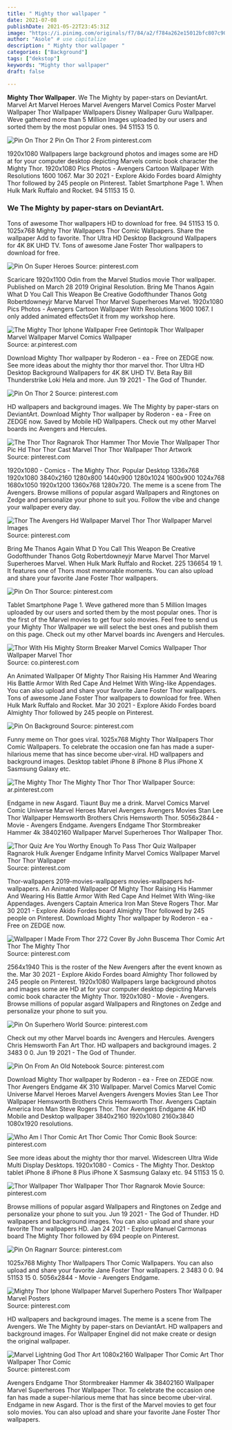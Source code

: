 ```yaml
---
title: " Mighty thor wallpaper "
date: 2021-07-08
publishDate: 2021-05-22T23:45:31Z
image: "https://i.pinimg.com/originals/f7/84/a2/f784a262e15012bfc807c90ef4b95487.jpg"
author: "Asole" # use capitalize
description: " Mighty thor wallpaper "
categories: ["Background"]
tags: ["dekstop"]
keywords: "Mighty thor wallpaper"
draft: false

---
```



**Mighty Thor Wallpaper**. We The Mighty by paper-stars on DeviantArt. Marvel Art Marvel Heroes Marvel Avengers Marvel Comics Poster Marvel Wallpaper Thor Wallpaper Wallpapers Disney Wallpaper Guru Wallpaper. Weve gathered more than 5 Million Images uploaded by our users and sorted them by the most popular ones. 94 51153 15 0.

![Pin On Thor 2](https://i.pinimg.com/originals/62/d9/ef/62d9ef90a67b50a3cac7e97ad7895a83.jpg "Pin On Thor 2")
Pin On Thor 2 From pinterest.com


1920x1080 Wallpapers large background photos and images some are HD at for your computer desktop depicting Marvels comic book character the Mighty Thor. 1920x1080 Pics Photos - Avengers Cartoon Wallpaper With Resolutions 1600 1067. Mar 30 2021 - Explore Akido Fordes board Almighty Thor followed by 245 people on Pinterest. Tablet Smartphone Page 1. When Hulk Mark Ruffalo and Rocket. 94 51153 15 0.

### We The Mighty by paper-stars on DeviantArt.

Tons of awesome Thor wallpapers HD to download for free. 94 51153 15 0. 1025x768 Mighty Thor Wallpapers Thor Comic Wallpapers. Share the wallpaper Add to favorite. Thor Ultra HD Desktop Background Wallpapers for 4K 8K UHD TV. Tons of awesome Jane Foster Thor wallpapers to download for free.


![Pin On Super Heroes](https://i.pinimg.com/originals/77/d1/23/77d123c4012de351c99dbf38d60c797c.jpg "Pin On Super Heroes")
Source: pinterest.com

Scaricare 1920x1100 Odin from the Marvel Studios movie Thor wallpaper. Published on March 28 2019 Original Resolution. Bring Me Thanos Again What D You Call This Weapon Be Creative Godofthunder Thanos Gotg Robertdowneyjr Marve Marvel Thor Marvel Superheroes Marvel. 1920x1080 Pics Photos - Avengers Cartoon Wallpaper With Resolutions 1600 1067. I only added animated effectsGet it from my workshop here.

![The Mighty Thor Iphone Wallpaper Free Getintopik Thor Wallpaper Marvel Wallpaper Marvel Comics Wallpaper](https://i.pinimg.com/originals/e0/7e/13/e07e13694e9f0a416a72530c08270141.png "The Mighty Thor Iphone Wallpaper Free Getintopik Thor Wallpaper Marvel Wallpaper Marvel Comics Wallpaper")
Source: ar.pinterest.com

Download Mighty Thor wallpaper by Roderon - ea - Free on ZEDGE now. See more ideas about the mighty thor thor marvel thor. Thor Ultra HD Desktop Background Wallpapers for 4K 8K UHD TV. Beta Ray Bill Thunderstrike Loki Hela and more. Jun 19 2021 - The God of Thunder.

![Pin On Thor 2](https://i.pinimg.com/originals/62/d9/ef/62d9ef90a67b50a3cac7e97ad7895a83.jpg "Pin On Thor 2")
Source: pinterest.com

HD wallpapers and background images. We The Mighty by paper-stars on DeviantArt. Download Mighty Thor wallpaper by Roderon - ea - Free on ZEDGE now. Saved by Mobile HD Wallpapers. Check out my other Marvel boards inc Avengers and Hercules.

![The Thor Thor Ragnarok Thor Hammer Thor Movie Thor Wallpaper Thor Pic Hd Thor Thor Cast Marvel Thor Thor Wallpaper Thor Artwork](https://i.pinimg.com/originals/56/10/b8/5610b84f3893fcd9a772dc4db0bb3464.jpg "The Thor Thor Ragnarok Thor Hammer Thor Movie Thor Wallpaper Thor Pic Hd Thor Thor Cast Marvel Thor Thor Wallpaper Thor Artwork")
Source: pinterest.com

1920x1080 - Comics - The Mighty Thor. Popular Desktop 1336x768 1920x1080 3840x2160 1280x800 1440x900 1280x1024 1600x900 1024x768 1680x1050 1920x1200 1360x768 1280x720. The meme is a scene from The Avengers. Browse millions of popular asgard Wallpapers and Ringtones on Zedge and personalize your phone to suit you. Follow the vibe and change your wallpaper every day.

![Thor The Avengers Hd Wallpaper Marvel Thor Thor Wallpaper Marvel Images](https://i.pinimg.com/originals/6e/e4/a7/6ee4a7905244f4c399403f1d001089a7.jpg "Thor The Avengers Hd Wallpaper Marvel Thor Thor Wallpaper Marvel Images")
Source: pinterest.com

Bring Me Thanos Again What D You Call This Weapon Be Creative Godofthunder Thanos Gotg Robertdowneyjr Marve Marvel Thor Marvel Superheroes Marvel. When Hulk Mark Ruffalo and Rocket. 225 136654 19 1. It features one of Thors most memorable moments. You can also upload and share your favorite Jane Foster Thor wallpapers.

![Pin On Thor](https://i.pinimg.com/736x/e7/37/c7/e737c762f5fb674650132972c3566df8.jpg "Pin On Thor")
Source: pinterest.com

Tablet Smartphone Page 1. Weve gathered more than 5 Million Images uploaded by our users and sorted them by the most popular ones. Thor is the first of the Marvel movies to get four solo movies. Feel free to send us your Mighty Thor Wallpaper we will select the best ones and publish them on this page. Check out my other Marvel boards inc Avengers and Hercules.

![Thor With His Mighty Storm Breaker Marvel Comics Wallpaper Thor Wallpaper Marvel Thor](https://i.pinimg.com/originals/8c/01/c2/8c01c23fb3b810c23e13eb235dcc251d.jpg "Thor With His Mighty Storm Breaker Marvel Comics Wallpaper Thor Wallpaper Marvel Thor")
Source: co.pinterest.com

An Animated Wallpaper Of Mighty Thor Raising His Hammer And Wearing His Battle Armor With Red Cape And Helmet With Wing-like Appendages. You can also upload and share your favorite Jane Foster Thor wallpapers. Tons of awesome Jane Foster Thor wallpapers to download for free. When Hulk Mark Ruffalo and Rocket. Mar 30 2021 - Explore Akido Fordes board Almighty Thor followed by 245 people on Pinterest.

![Pin On Background](https://i.pinimg.com/originals/b9/95/22/b9952271ff01f80c52e985959084115e.jpg "Pin On Background")
Source: pinterest.com

Funny meme on Thor goes viral. 1025x768 Mighty Thor Wallpapers Thor Comic Wallpapers. To celebrate the occasion one fan has made a super-hilarious meme that has since become uber-viral. HD wallpapers and background images. Desktop tablet iPhone 8 iPhone 8 Plus iPhone X Sasmsung Galaxy etc.

![The Mighty Thor The Mighty Thor Thor Thor Wallpaper](https://i.pinimg.com/736x/e1/a7/03/e1a7036e22389695914394de3c34d83c.jpg "The Mighty Thor The Mighty Thor Thor Thor Wallpaper")
Source: ar.pinterest.com

Endgame in new Asgard. Tiaunt Buy me a drink. Marvel Comics Marvel Comic Universe Marvel Heroes Marvel Avengers Avengers Movies Stan Lee Thor Wallpaper Hemsworth Brothers Chris Hemsworth Thor. 5056x2844 - Movie - Avengers Endgame. Avengers Endgame Thor Stormbreaker Hammer 4k 38402160 Wallpaper Marvel Superheroes Thor Wallpaper Thor.

![Thor Quiz Are You Worthy Enough To Pass Thor Quiz Wallpaper Ragnarok Hulk Avenger Endgame Infinity Marvel Comics Wallpaper Marvel Thor Thor Wallpaper](https://i.pinimg.com/originals/ad/1d/bb/ad1dbbd96f5360fb69a7b5a276e0e155.jpg "Thor Quiz Are You Worthy Enough To Pass Thor Quiz Wallpaper Ragnarok Hulk Avenger Endgame Infinity Marvel Comics Wallpaper Marvel Thor Thor Wallpaper")
Source: pinterest.com

Thor-wallpapers 2019-movies-wallpapers movies-wallpapers hd-wallpapers. An Animated Wallpaper Of Mighty Thor Raising His Hammer And Wearing His Battle Armor With Red Cape And Helmet With Wing-like Appendages. Avengers Captain America Iron Man Steve Rogers Thor. Mar 30 2021 - Explore Akido Fordes board Almighty Thor followed by 245 people on Pinterest. Download Mighty Thor wallpaper by Roderon - ea - Free on ZEDGE now.

![Wallpaper I Made From Thor 272 Cover By John Buscema Thor Comic Art Thor The Mighty Thor](https://i.pinimg.com/originals/fc/1a/71/fc1a71425314eeda1df6319ad17787f0.jpg "Wallpaper I Made From Thor 272 Cover By John Buscema Thor Comic Art Thor The Mighty Thor")
Source: pinterest.com

2564x1940 This is the roster of the New Avengers after the event known as the. Mar 30 2021 - Explore Akido Fordes board Almighty Thor followed by 245 people on Pinterest. 1920x1080 Wallpapers large background photos and images some are HD at for your computer desktop depicting Marvels comic book character the Mighty Thor. 1920x1080 - Movie - Avengers. Browse millions of popular asgard Wallpapers and Ringtones on Zedge and personalize your phone to suit you.

![Pin On Superhero World](https://i.pinimg.com/originals/55/32/b0/5532b08dc6a318e871d8565fd973e980.jpg "Pin On Superhero World")
Source: pinterest.com

Check out my other Marvel boards inc Avengers and Hercules. Avengers Chris Hemsworth Fan Art Thor. HD wallpapers and background images. 2 3483 0 0. Jun 19 2021 - The God of Thunder.

![Pin On From An Old Notebook](https://i.pinimg.com/originals/09/0c/55/090c5502534857027918a64130076cbb.jpg "Pin On From An Old Notebook")
Source: pinterest.com

Download Mighty Thor wallpaper by Roderon - ea - Free on ZEDGE now. Thor Avengers Endgame 4K 310 Wallpaper. Marvel Comics Marvel Comic Universe Marvel Heroes Marvel Avengers Avengers Movies Stan Lee Thor Wallpaper Hemsworth Brothers Chris Hemsworth Thor. Avengers Captain America Iron Man Steve Rogers Thor. Thor Avengers Endgame 4K HD Mobile and Desktop wallpaper 3840x2160 1920x1080 2160x3840 1080x1920 resolutions.

![Who Am I Thor Comic Art Thor Comic Thor Comic Book](https://i.pinimg.com/originals/0f/a7/05/0fa70557f1b35a1ed41baf95c6c0da9c.jpg "Who Am I Thor Comic Art Thor Comic Thor Comic Book")
Source: pinterest.com

See more ideas about the mighty thor thor marvel. Widescreen Ultra Wide Multi Display Desktops. 1920x1080 - Comics - The Mighty Thor. Desktop tablet iPhone 8 iPhone 8 Plus iPhone X Sasmsung Galaxy etc. 94 51153 15 0.

![Thor Wallpaper Thor Wallpaper Thor Thor Ragnarok Movie](https://i.pinimg.com/736x/40/07/fc/4007fc20dc9dbecdd03e9e1a73af5022.jpg "Thor Wallpaper Thor Wallpaper Thor Thor Ragnarok Movie")
Source: pinterest.com

Browse millions of popular asgard Wallpapers and Ringtones on Zedge and personalize your phone to suit you. Jun 19 2021 - The God of Thunder. HD wallpapers and background images. You can also upload and share your favorite Thor wallpapers HD. Jan 24 2021 - Explore Manuel Carmonas board The Mighty Thor followed by 694 people on Pinterest.

![Pin On Ragnarr](https://i.pinimg.com/originals/7c/49/e9/7c49e947627401495666fba2bc563d1a.jpg "Pin On Ragnarr")
Source: pinterest.com

1025x768 Mighty Thor Wallpapers Thor Comic Wallpapers. You can also upload and share your favorite Jane Foster Thor wallpapers. 2 3483 0 0. 94 51153 15 0. 5056x2844 - Movie - Avengers Endgame.

![Mighty Thor Iphone Wallpaper Marvel Superhero Posters Thor Wallpaper Marvel Posters](https://i.pinimg.com/originals/0f/d7/59/0fd759247d299b90a2f5c407ec1bd7ad.png "Mighty Thor Iphone Wallpaper Marvel Superhero Posters Thor Wallpaper Marvel Posters")
Source: pinterest.com

HD wallpapers and background images. The meme is a scene from The Avengers. We The Mighty by paper-stars on DeviantArt. HD wallpapers and background images. For Wallpaper EngineI did not make create or design the original wallpaper.

![Marvel Lightning God Thor Art 1080x2160 Wallpaper Thor Comic Art Thor Wallpaper Thor Comic](https://i.pinimg.com/originals/f7/84/a2/f784a262e15012bfc807c90ef4b95487.jpg "Marvel Lightning God Thor Art 1080x2160 Wallpaper Thor Comic Art Thor Wallpaper Thor Comic")
Source: pinterest.com

Avengers Endgame Thor Stormbreaker Hammer 4k 38402160 Wallpaper Marvel Superheroes Thor Wallpaper Thor. To celebrate the occasion one fan has made a super-hilarious meme that has since become uber-viral. Endgame in new Asgard. Thor is the first of the Marvel movies to get four solo movies. You can also upload and share your favorite Jane Foster Thor wallpapers.

